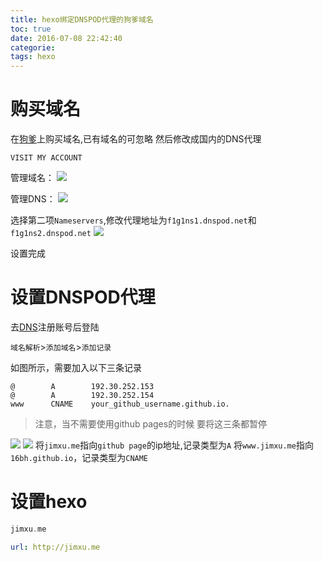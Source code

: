 ```yaml
---
title: hexo绑定DNSPOD代理的狗爹域名
toc: true
date: 2016-07-08 22:42:40
categorie:
tags: hexo
---
```


# 购买域名
在[狗爹](https://au.godaddy.com/)上购买域名,已有域名的可忽略
然后修改成国内的DNS代理

`VISIT MY ACCOUNT`

管理域名：
![](/images/images/1467989090580.png)

管理DNS：
![](/images/images/1467989132015.png)

<!--more-->

选择第二项`Nameservers`,修改代理地址为`f1g1ns1.dnspod.net`和`f1g1ns2.dnspod.net`
![](/images/images/1467989192566.png)

设置完成


# 设置DNSPOD代理
去[DNS](https://www.dnspod.cn/)注册账号后登陆



`域名解析`>`添加域名`>`添加记录`

如图所示，需要加入以下三条记录

```
@        A        192.30.252.153
@        A        192.30.252.154
www      CNAME    your_github_username.github.io.
```
> 注意，当不需要使用github pages的时候 要将这三条都暂停

![](/images/images/1467989450112.png)
![](/images/images/1468137616462.png)
将`jimxu.me`指向`github page`的ip地址,记录类型为`A`
将`www.jimxu.me`指向`16bh.github.io`，记录类型为`CNAME`




# 设置hexo


``` a hexo/source/CNAME
jimxu.me
```


``` yml hexo/_fonfig.yml
url: http://jimxu.me
```
